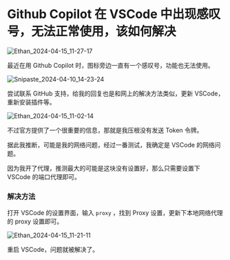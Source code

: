 # Github Copilot 在 VSCode 中出现感叹号，无法正常使用，该如何解决

![Ethan_2024-04-15_11-27-17](https://pic.shejibiji.com/i/2024/04/15/661c9eb25d673.jpg)

最近在用 Github Copilot 时，图标旁边一直有一个感叹号，功能也无法使用。

![Snipaste_2024-04-10_14-23-24](https://pic.shejibiji.com/i/2024/04/15/661c987241ba0.png)

尝试联系 GitHub 支持，给我的回复也是和网上的解决方法类似，更新 VSCode，重新安装插件等。

![Ethan_2024-04-15_11-02-14](https://pic.shejibiji.com/i/2024/04/15/661c98c0e421f.jpg)

不过官方提供了一个很重要的信息，那就是我压根没有发送 Token 令牌。

据此我推断，可能是我的网络问题，经过一番测试，我确定是 VSCode 的网络问题。

因为我开了代理，推测最大的可能是这块没有设置好，那么只需要设置下 VSCode 的端口代理即可。

### 解决方法

打开 VSCode 的设置界面，输入 `proxy` ，找到 Proxy 设置，更新下本地网络代理的 proxy 设置即可。

![Ethan_2024-04-15_11-21-11](https://pic.shejibiji.com/i/2024/04/15/661c9d64c90ce.jpg)

重启 VSCode，问题就被解决了。